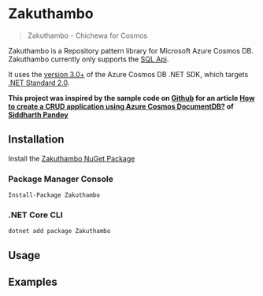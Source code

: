 # Zakuthambo

> Zakuthambo - Chichewa for Cosmos

Zakuthambo is a Repository pattern library for Microsoft Azure Cosmos DB. Zakuthambo currently only supports the [SQL Api](https://docs.microsoft.com/en-us/azure/cosmos-db/sql-api-sdk-dotnet-core).

It uses the [version 3.0+](https://www.nuget.org/packages/Microsoft.Azure.Cosmos) of the Azure Cosmos DB .NET SDK, which targets [.NET Standard 2.0](https://docs.microsoft.com/dotnet/standard/net-standard).

**This project was inspired by the sample code on [Github](https://github.com/siddharth-pandey/Azure-Cosmos-DBPlay-Area/blob/master/AzureCosmosPlayAreaDocumentDb/Persistence/DocumentDbRepository.cs) for an article [How to create a CRUD application using Azure Cosmos DocumentDB?](http://www.siddharthpandey.net/create-crud-application-using-azure-cosmos-documentdb/) of [Siddharth Pandey](https://twitter.com/SiddharthP28)**

## Installation

Install the [Zakuthambo NuGet Package]()
### Package Manager Console
```
Install-Package Zakuthambo
```

### .NET Core CLI
```
dotnet add package Zakuthambo
```

## Usage

## Examples